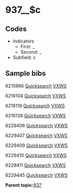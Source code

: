 # 937\_\_$c

## Codes

-   Indicators
    -   First: \_
    -   Second: \_
-   Subfield: c

## Sample bibs

6215966 [Quicksearch](https://search.library.yale.edu/catalog/6215966) [VXWS](http://prodorbis.library.yale.edu:7014/vxws/GetHoldingsService?bibId=6215966)

6216104 [Quicksearch](https://search.library.yale.edu/catalog/6216104) [VXWS](http://prodorbis.library.yale.edu:7014/vxws/GetHoldingsService?bibId=6216104)

6216119 [Quicksearch](https://search.library.yale.edu/catalog/6216119) [VXWS](http://prodorbis.library.yale.edu:7014/vxws/GetHoldingsService?bibId=6216119)

6216138 [Quicksearch](https://search.library.yale.edu/catalog/6216138) [VXWS](http://prodorbis.library.yale.edu:7014/vxws/GetHoldingsService?bibId=6216138)

6229406 [Quicksearch](https://search.library.yale.edu/catalog/6229406) [VXWS](http://prodorbis.library.yale.edu:7014/vxws/GetHoldingsService?bibId=6229406)

6229407 [Quicksearch](https://search.library.yale.edu/catalog/6229407) [VXWS](http://prodorbis.library.yale.edu:7014/vxws/GetHoldingsService?bibId=6229407)

6229409 [Quicksearch](https://search.library.yale.edu/catalog/6229409) [VXWS](http://prodorbis.library.yale.edu:7014/vxws/GetHoldingsService?bibId=6229409)

6229410 [Quicksearch](https://search.library.yale.edu/catalog/6229410) [VXWS](http://prodorbis.library.yale.edu:7014/vxws/GetHoldingsService?bibId=6229410)

6229411 [Quicksearch](https://search.library.yale.edu/catalog/6229411) [VXWS](http://prodorbis.library.yale.edu:7014/vxws/GetHoldingsService?bibId=6229411)

6229445 [Quicksearch](https://search.library.yale.edu/catalog/6229445) [VXWS](http://prodorbis.library.yale.edu:7014/vxws/GetHoldingsService?bibId=6229445)

**Parent topic:**[937](../../tags/937/937.md)

